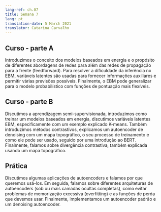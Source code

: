 ```yaml
---
lang-ref: ch.07
title: Semana 7
lang: pt
translation-date: 5 March 2021
translator: Catarina Carvalho
---
```

<!--## Lecture part A
-->
## Curso - parte A
<!--We introduced the concept of the energy-based models and the intention for different approaches other than feed-forward networks. To solve the difficulty of the inference in EBM, latent variables are used to provide auxiliary information and enable multiple possible predictions. Finally, the EBM can generalize to probabilistic model with more flexible scoring functions.
-->
Introduzimos o conceito dos modelos baseados em energia e o propósito de diferentes abordagens de redes para além das redes de propagação para a frente (feedforward). Para resolver a dificuldade da inferência no EBM, variáveis latentes são usadas para fornecer informações auxiliares e permitir várias previsões possíveis. Finalmente, o EBM pode generalizar para o modelo probabilístico com funções de pontuação mais flexíveis.
<!--## Lecture part B
-->
## Curso - parte B
<!--We discussed self-supervised learning, introduced how to train an Energy-based models, discussed Latent Variable EBM, specifically with an explained K-means example. We also introduced Contrastive Methods, explained a denoising autoencoder with a topographic map, the training process, and how it can be used, followed by an introduction to BERT. Finally, we talked about Contrastive Divergence, also explained using a topographic map.
-->
Discutimos a aprendizagem semi-supervisionada, introduzimos como treinar um modelos baseados em energia, discutimos variáveis latentes EBM, especificamente com um exemplo explicado K-means. Também introduzimos métodos contrastivos, explicamos um autoencoder de denoising com um mapa topográfico, o seu processo de treinamento e como ele pode ser usado, seguido por uma introdução ao BERT. Finalmente, falamos sobre divergência contrastiva, também explicada usando um mapa topográfico.
<!--## Practicum
We discussed some applications of Autoencoders and talked about why we want to use them. Then we talked about different architectures of Autoencoders (under or over complete hidden layer), how to avoid overfitting issues and the loss functions we should use. Finally we implemented a standard Autoencoder and a denoising Autoencoder.
-->
## Prática
Discutimos algumas aplicações de autoencoders e falamos por que queremos usá-los. Em seguida, falamos sobre diferentes arquiteturas de autoencoders (sob ou mais camadas ocultas completas), como evitar problemas de memorização excessiva (overfitting) e as funções de perda que devemos usar. Finalmente, implementamos um autoencoder padrão e um denoising autoencoder.
